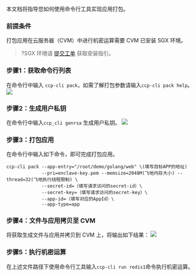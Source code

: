 本文档将指导您如何使用命令行工具实现应用打包。

### 前提条件
打包应用在云服务器（CVM）中进行机密运算需要 CVM 已安装 SGX 环境。
>?SGX 环境请 [提交工单](https://console.cloud.tencent.com/workorder/category) 获取安装指引。

### 步骤1：获取命令行列表
在命令行中输入 `ccp-cli pack`，如需了解打包参数请输入`ccp-cli pack help`。
![](https://qcloudimg.tencent-cloud.cn/raw/16cd265dc45ddac53d40e1dadd7dc826.png)

### 步骤2：生成用户私钥
在命令行中输入`ccp_cli genrsa` 生成用户私钥。
![](https://qcloudimg.tencent-cloud.cn/raw/8a92d83b8262bee82131f7d6e66cf587.png)

### 步骤3：打包应用
在命令行中输入如下命令，即可完成打包应用。
```
ccp-cli pack --app-entry="/root/demo/golang/web" \(填写目标APP的地址)
             --pri=enclave-key.pem --memsize=2048M(飞地内存大小) --thread=32(飞地执行线程限制) \
             --secret-id=（填写请求访问的secret-id）\
             --secret-key=（填写请求访问的secret-key）\
             --app-id=（填写对应的AppId）\
             --app-type=app
```

### 步骤4：文件与应用拷贝至 CVM
将获取生成文件与应用并拷贝到 CVM 上，将输出如下结果：
![](https://qcloudimg.tencent-cloud.cn/raw/043ee8f741a79e2ef19f85578f868ba2.png)
### 步骤5：执行机密运算
在上述文件路径下使用命令行工具输入`ccp-cli run redis1`命令执行机密运算。
